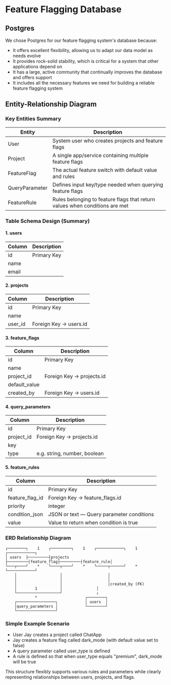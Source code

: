 # Feature Flagging Database

## Postgres

We chose Postgres for our feature flagging system's database because:

- It offers excellent flexibility, allowing us to adapt our data model as needs evolve
- It provides rock-solid stability, which is critical for a system that other applications depend on
- It has a large, active community that continually improves the database and offers support
- It includes all the necessary features we need for building a reliable feature flagging system

## Entity-Relationship Diagram

### Key Entities Summary

| Entity         | Description                                                                 |
| -------------- | --------------------------------------------------------------------------- |
| User           | System user who creates projects and feature flags                          |
| Project        | A single app/service containing multiple feature flags                      |
| FeatureFlag    | The actual feature switch with default value and rules                      |
| QueryParameter | Defines input key/type needed when querying feature flags                   |
| FeatureRule    | Rules belonging to feature flags that return values when conditions are met |

### Table Schema Design (Summary)

#### 1. users

| Column | Description |
| ------ | ----------- |
| id     | Primary Key |
| name   |             |
| email  |             |

#### 2. projects

| Column  | Description            |
| ------- | ---------------------- |
| id      | Primary Key            |
| name    |                        |
| user_id | Foreign Key → users.id |

#### 3. feature_flags

| Column        | Description               |
| ------------- | ------------------------- |
| id            | Primary Key               |
| name          |                           |
| project_id    | Foreign Key → projects.id |
| default_value |                           |
| created_by    | Foreign Key → users.id    |

#### 4. query_parameters

| Column     | Description                  |
| ---------- | ---------------------------- |
| id         | Primary Key                  |
| project_id | Foreign Key → projects.id    |
| key        |                              |
| type       | e.g. string, number, boolean |

#### 5. feature_rules

| Column          | Description                               |
| --------------- | ----------------------------------------- |
| id              | Primary Key                               |
| feature_flag_id | Foreign Key → feature_flags.id            |
| priority        | integer                                   |
| condition_json  | JSON or text — Query parameter conditions |
| value           | Value to return when condition is true    |

### ERD Relationship Diagram

```
┌────────┐    1    ┌─────────┐    1    ┌────────────┐    1    ┌────────────┐
│ users  ├─────────┤projects ├─────────┤feature_flag├─────────┤feature_rule│
└───┬────┘    *    └────┬────┘    *    └─────┬──────┘    *    └────────────┘
    │                   │                    │
    │                   │                    │
    │                   │                    │created_by (FK)
    │        1          │               │
    └───────────────────┘               ↓
             *                     ┌────────┐
    ┌─────────────────┐            │ users  │
    │query_parameters │            └────────┘
    └─────────────────┘
```

### Simple Example Scenario

- User Jay creates a project called ChatApp
- Jay creates a feature flag called dark_mode (with default value set to false)
- A query parameter called user_type is defined
- A rule is defined so that when user_type equals "premium", dark_mode will be true

This structure flexibly supports various rules and parameters while clearly representing relationships between users, projects, and flags.
